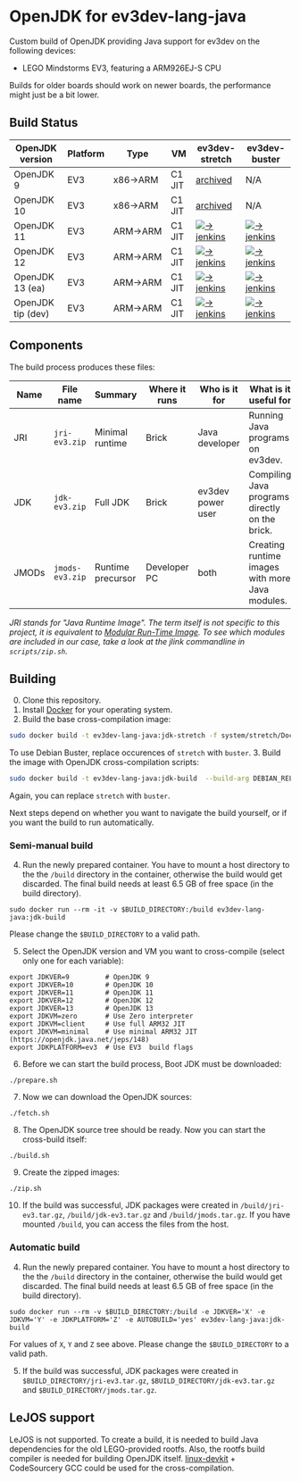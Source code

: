 # OpenJDK for ev3dev-lang-java
Custom build of OpenJDK providing Java support for ev3dev on the following devices:

* LEGO Mindstorms EV3, featuring a ARM926EJ-S CPU

Builds for older boards should work on newer boards, the performance might just be a bit lower.

## Build Status

| OpenJDK version   | Platform | Type    | VM     | ev3dev-stretch          | ev3dev-buster           |
|-------------------|----------|---------|--------|-------------------------|-------------------------|
| OpenJDK 9         | EV3      | x86→ARM | C1 JIT | [archived][archive]     | N/A                     |
| OpenJDK 10        | EV3      | x86→ARM | C1 JIT | [archived][archive]     | N/A                     |
| OpenJDK 11        | EV3      | ARM→ARM | C1 JIT | [![-> jenkins][1]][2]   | [![-> jenkins][3]][4]   |
| OpenJDK 12        | EV3      | ARM→ARM | C1 JIT | [![-> jenkins][5]][6]   | [![-> jenkins][7]][8]   |
| OpenJDK 13 (ea)   | EV3      | ARM→ARM | C1 JIT | [![-> jenkins][9]][10]  | [![-> jenkins][11]][12] |
| OpenJDK tip (dev) | EV3      | ARM→ARM | C1 JIT | [![-> jenkins][13]][14] | [![-> jenkins][15]][16] |

[1]: https://ci.adoptopenjdk.net/view/ev3dev/job/eljbuild/job/stretch-11/badge/icon
[2]: https://ci.adoptopenjdk.net/view/ev3dev/job/eljbuild/job/stretch-11/
[3]: https://ci.adoptopenjdk.net/view/ev3dev/job/eljbuild/job/buster-11/badge/icon
[4]: https://ci.adoptopenjdk.net/view/ev3dev/job/eljbuild/job/buster-11/

[5]: https://ci.adoptopenjdk.net/view/ev3dev/job/eljbuild/job/stretch-12/badge/icon
[6]: https://ci.adoptopenjdk.net/view/ev3dev/job/eljbuild/job/stretch-12/
[7]: https://ci.adoptopenjdk.net/view/ev3dev/job/eljbuild/job/buster-12/badge/icon
[8]: https://ci.adoptopenjdk.net/view/ev3dev/job/eljbuild/job/buster-12/

[9]: https://ci.adoptopenjdk.net/view/ev3dev/job/eljbuild/job/stretch-13/badge/icon
[10]: https://ci.adoptopenjdk.net/view/ev3dev/job/eljbuild/job/stretch-13/
[11]: https://ci.adoptopenjdk.net/view/ev3dev/job/eljbuild/job/buster-13/badge/icon
[12]: https://ci.adoptopenjdk.net/view/ev3dev/job/eljbuild/job/buster-13/

[13]: https://ci.adoptopenjdk.net/view/ev3dev/job/eljbuild/job/stretch-bleeding/badge/icon
[14]: https://ci.adoptopenjdk.net/view/ev3dev/job/eljbuild/job/stretch-bleeding/
[15]: https://ci.adoptopenjdk.net/view/ev3dev/job/eljbuild/job/buster-bleeding/badge/icon
[16]: https://ci.adoptopenjdk.net/view/ev3dev/job/eljbuild/job/buster-bleeding/

[archive]: https://github.com/ev3dev-lang-java/openjdk-ev3-archive


## Components
The build process produces these files:

| Name  | File name       | Summary           | Where it runs | Who is it for     | What is it useful for                           |
|-------|-----------------|-------------------|---------------|-------------------|-------------------------------------------------|
| JRI   | `jri-ev3.zip`   | Minimal runtime   | Brick         | Java developer    | Running Java programs on ev3dev.                |
| JDK   | `jdk-ev3.zip`   | Full JDK          | Brick         | ev3dev power user | Compiling Java programs directly on the brick.  |
| JMODs | `jmods-ev3.zip` | Runtime precursor | Developer PC  | both              | Creating runtime images with more Java modules. |

_JRI stands for "Java Runtime Image". The term itself is not specific to this project,
it is equivalent to [Modular Run-Time Image](https://openjdk.java.net/jeps/220).
To see which modules are included in our case, take a look at the jlink commandline in `scripts/zip.sh`._

## Building

0. Clone this repository.
1. Install [Docker](https://docs.docker.com/engine/installation/) for your operating system.
2. Build the base cross-compilation image:
```sh
sudo docker build -t ev3dev-lang-java:jdk-stretch -f system/stretch/Dockerfile.armel system
```
To use Debian Buster, replace occurences of `stretch` with `buster`.
3. Build the image with OpenJDK cross-compilation scripts:
```sh
sudo docker build -t ev3dev-lang-java:jdk-build  --build-arg DEBIAN_RELEASE=stretch  -f scripts/Dockerfile scripts
```
Again, you can replace `stretch` with `buster`.

Next steps depend on whether you want to navigate the build yourself, or if you want the build to run automatically.

### Semi-manual build
4. Run the newly prepared container. You have to mount a host directory to the the `/build` directory in the container,
otherwise the build would get discarded. The final build needs at least 6.5 GB of free space (in the build directory).
```
sudo docker run --rm -it -v $BUILD_DIRECTORY:/build ev3dev-lang-java:jdk-build
```
Please change the `$BUILD_DIRECTORY` to a valid path.

5. Select the OpenJDK version and VM you want to cross-compile (select only one for each variable):
```
export JDKVER=9         # OpenJDK 9
export JDKVER=10        # OpenJDK 10
export JDKVER=11        # OpenJDK 11
export JDKVER=12        # OpenJDK 12
export JDKVER=13        # OpenJDK 13
export JDKVM=zero       # Use Zero interpreter
export JDKVM=client     # Use full ARM32 JIT
export JDKVM=minimal    # Use minimal ARM32 JIT (https://openjdk.java.net/jeps/148)
export JDKPLATFORM=ev3  # Use EV3  build flags
```
6. Before we can start the build process, Boot JDK must be downloaded:
```
./prepare.sh
```
7. Now we can download the OpenJDK sources:
```
./fetch.sh
```
8. The OpenJDK source tree should be ready. Now you can start the cross-build itself:
```
./build.sh
```
9. Create the zipped images:
```
./zip.sh
```
10. If the build was successful, JDK packages were created in `/build/jri-ev3.tar.gz`, `/build/jdk-ev3.tar.gz` and `/build/jmods.tar.gz`.
If you have mounted `/build`, you can access the files from the host.

### Automatic build
4. Run the newly prepared container. You have to mount a host directory to the the `/build` directory in the container,
otherwise the build would get discarded. The final build needs at least 6.5 GB of free space (in the build directory).
```
sudo docker run --rm -v $BUILD_DIRECTORY:/build -e JDKVER='X' -e JDKVM='Y' -e JDKPLATFORM='Z' -e AUTOBUILD='yes' ev3dev-lang-java:jdk-build
```
For values of `X`, `Y` and `Z` see above. Please change the `$BUILD_DIRECTORY` to a valid path.

5. If the build was successful, JDK packages were created in `$BUILD_DIRECTORY/jri-ev3.tar.gz`, `$BUILD_DIRECTORY/jdk-ev3.tar.gz` and `$BUILD_DIRECTORY/jmods.tar.gz`.


## LeJOS support

LeJOS is not supported. To create a build, it is needed to build Java dependencies
for the old LEGO-provided rootfs. Also, the rootfs build compiler is needed for building OpenJDK itself.
[linux-devkit](https://github.com/mindboards/ev3sources/tree/master/extra/linux-devkit) + CodeSourcery GCC could be used for the cross-compilation.
